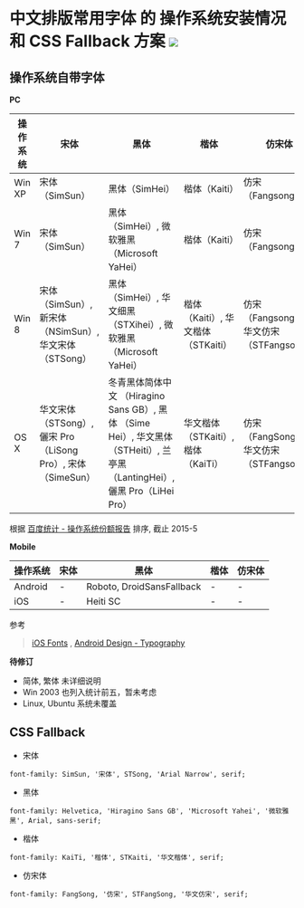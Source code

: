 # 中文排版常用字体 的 操作系统安装情况 和 CSS Fallback 方案 ![](https://img.shields.io/badge/release-no-red.svg?style=flat-square)


## 操作系统自带字体

**PC**

操作系统   | 宋体           | 黑体          | 楷体         | 仿宋体
--------- | ------------- | ------------ | ------------ | -------------
Win XP    | 宋体（SimSun）| 黑体（SimHei） | 楷体（Kaiti） | 仿宋（Fangsong）
Win 7     | 宋体（SimSun） | 黑体（SimHei）, 微软雅黑（Microsoft YaHei） | 楷体（Kaiti）| 仿宋（Fangsong）
Win 8     | 宋体（SimSun）, 新宋体（NSimSun）, 华文宋体（STSong）| 黑体（SimHei）, 华文细黑（STXihei）, 微软雅黑（Microsoft YaHei） | 楷体（Kaiti）, 华文楷体（STKaiti）| 仿宋（Fangsong）, 华文仿宋（STFangsong）
OS X      | 华文宋体（STSong）,儷宋 Pro（LiSong Pro）, 宋体 （SimeSun）| 冬青黑体简体中文 （Hiragino Sans GB）, 黑体 （Sime Hei）, 华文黑体（STHeiti）, 兰亭黑（LantingHei）, 儷黑 Pro（LiHei Pro） | 华文楷体（STKaiti）, 楷体（KaiTi）| 仿宋（FangSong）, 华文仿宋（STFangsong）

根据 [百度统计 - 操作系统份额报告](http://tongji.baidu.com/data/os) 排序, 截止 2015-5

**Mobile**

操作系统 | 宋体   | 黑体                       | 楷体         | 仿宋体
-------- | ----- | ------------------------- | ------------ | -------------
Android  | -     | Roboto, DroidSansFallback | -            | -
iOS      | -     | Heiti SC                  | -            | -


参考
> [iOS Fonts](http://iosfonts.com/) , [Android Design - Typography](http://developer.android.com/design/style/typography.html)


**待修订**

- 简体, 繁体 未详细说明
- Win 2003 也列入统计前五，暂未考虑
- Linux, Ubuntu 系统未覆盖

## CSS Fallback

- 宋体

```
font-family: SimSun, '宋体', STSong, 'Arial Narrow', serif;
```

- 黑体

```
font-family: Helvetica, 'Hiragino Sans GB', 'Microsoft Yahei', '微软雅黑', Arial, sans-serif;
```

- 楷体

```
font-family: KaiTi, '楷体', STKaiti, '华文楷体', serif;
```

- 仿宋体

```
font-family: FangSong, '仿宋', STFangSong, '华文仿宋', serif;
```

